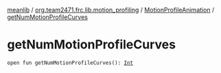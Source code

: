 [meanlib](../../index.md) / [org.team2471.frc.lib.motion_profiling](../index.md) / [MotionProfileAnimation](index.md) / [getNumMotionProfileCurves](./get-num-motion-profile-curves.md)

# getNumMotionProfileCurves

`open fun getNumMotionProfileCurves(): `[`Int`](https://kotlinlang.org/api/latest/jvm/stdlib/kotlin/-int/index.html)